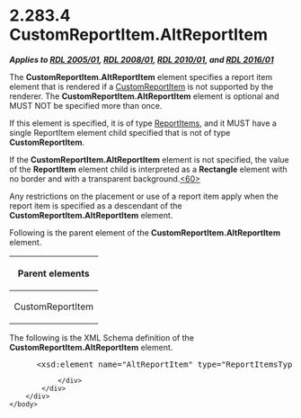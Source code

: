 <html dir="LTR" xmlns:mshelp="http://msdn.microsoft.com/mshelp" xmlns:ddue="http://ddue.schemas.microsoft.com/authoring/2003/5" xmlns:xlink="http://www.w3.org/1999/xlink" xmlns:tool="http://www.microsoft.com/tooltip">
    <head>
        <meta http-equiv="Content-Type" content="text/html; CHARSET=utf-8"></meta>
        <meta name="save" content="history"></meta>
        <title>2.283.4 CustomReportItem.AltReportItem</title>
        <xml>
            <mshelp:toctitle title="2.283.4 CustomReportItem.AltReportItem"></mshelp:toctitle>
            <mshelp:rltitle title="[MS-RDL]: CustomReportItem.AltReportItem"></mshelp:rltitle>
            <mshelp:keyword index="A" term="11d434bd-8755-4c3f-ba43-eaa4fed6a692"></mshelp:keyword>
            <mshelp:attr name="DCSext.ContentType" value="open specification"></mshelp:attr>
            <mshelp:attr name="AssetID" value="11d434bd-8755-4c3f-ba43-eaa4fed6a692"></mshelp:attr>
            <mshelp:attr name="TopicType" value="kbRef"></mshelp:attr>
            <mshelp:attr name="DCSext.Title" value="[MS-RDL]: CustomReportItem.AltReportItem" />
        </xml>
    </head>
    <body>
        <div id="header">
            <h1 class="heading">2.283.4 CustomReportItem.AltReportItem</h1>
        </div>
        <div id="mainSection">
            <div id="mainBody">
                <div id="allHistory" class="saveHistory"></div>
                <div id="sectionSection0" class="section" name="collapseableSection">
                    

<p><b><i>Applies to </i></b><a href="3ebe2912-4958-4832-b391-cad1f5e13338.html"><b><i>RDL 2005/01</i></b></a><b><i>,
</i></b><a href="1e855f94-4617-47e4-b89e-0856c6cb420f.html"><b><i>RDL 2008/01</i></b></a><b><i>,
</i></b><a href="3428e690-a348-4ec7-8a6a-8efb42d2cdee.html"><b><i>RDL 2010/01</i></b></a><b><i>,
and </i></b><a href="52ce3983-2bfc-4e72-9359-42aaf5fe4509.html"><b><i>RDL 2016/01</i></b></a></p>

<p>The <b>CustomReportItem.AltReportItem</b> element specifies
a report item element that is rendered if a <a href="6bb7b35c-e517-4444-a96b-9f2ccdd1a642.html">CustomReportItem</a> is not
supported by the renderer. The <b>CustomReportItem.AltReportItem</b> element is
optional and MUST NOT be specified more than once. </p>

<p>If this element is specified, it is of type <a href="8c87f4fe-4eeb-4cb8-90e2-308c266dfe0f.html">ReportItems</a>, and it MUST
have a single <mshelp:link keywords="422387f7-880f-4d86-9e88-2a5d2e8f191e" tabindex="0">ReportItem</mshelp:link>
element child specified that is not of type <b>CustomReportItem</b>. </p>

<p>If the <b>CustomReportItem.AltReportItem</b> element is not
specified, the value of the <b>ReportItem</b> element child is interpreted as a
<b>Rectangle</b> element with no border and with a transparent background.<a id="Appendix_A_Target_60"></a><a href="1fe5fd87-2de5-4b2c-b762-5a4fd1373621.html#Appendix_A_60" aria-label="Product behavior note 60">&lt;60&gt;</a></p>

<p>Any restrictions on the placement or use of a report item
apply when the report item is specified as a descendant of the <b>CustomReportItem.AltReportItem</b>
element.</p>

<p>Following is the parent element of the <b>CustomReportItem.AltReportItem</b>
element.</p>

<table>
 <thead>
  <tr>
   <th>
   <p>Parent elements</p>
   </th>
  </tr>
 </thead>
 <tr>
  <td>
  <p>CustomReportItem</p>
  </td>
 </tr>
</table>

<p>The following is the XML Schema definition of the <b>CustomReportItem.AltReportItem</b>
element.</p>

<dl>
<dd>
<div><pre> &lt;xsd:element name=&quot;AltReportItem&quot; type=&quot;ReportItemsType&quot; minOccurs=&quot;0&quot; /&gt;
</pre></div>
</dd></dl>


                </div>
            </div>
        </div>
    </body>
</html>